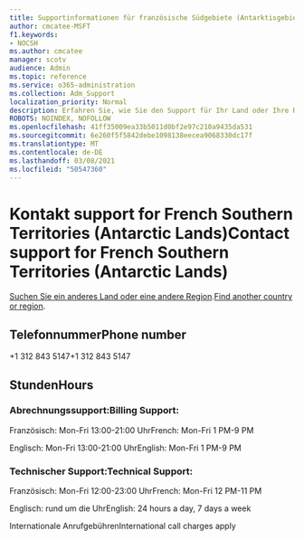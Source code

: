 ```yaml
---
title: Supportinformationen für französische Südgebiete (Antarktisgebiete)
author: cmcatee-MSFT
f1.keywords:
- NOCSH
ms.author: cmcatee
manager: scotv
audience: Admin
ms.topic: reference
ms.service: o365-administration
ms.collection: Adm_Support
localization_priority: Normal
description: Erfahren Sie, wie Sie den Support für Ihr Land oder Ihre Region kontaktieren.
ROBOTS: NOINDEX, NOFOLLOW
ms.openlocfilehash: 41ff35009ea33b5011d0bf2e97c210a9435da531
ms.sourcegitcommit: 6e260f5f5842debe1098138eecea9068330dc17f
ms.translationtype: MT
ms.contentlocale: de-DE
ms.lasthandoff: 03/08/2021
ms.locfileid: "50547360"
---
```

# <a name="contact-support-for-french-southern-territories-antarctic-lands"></a><span data-ttu-id="7b5d2-103">Kontakt support for French Southern Territories (Antarctic Lands)</span><span class="sxs-lookup"><span data-stu-id="7b5d2-103">Contact support for French Southern Territories (Antarctic Lands)</span></span>

<span data-ttu-id="7b5d2-104">[Suchen Sie ein anderes Land oder eine andere Region](../contact-support-for-business-products.md).</span><span class="sxs-lookup"><span data-stu-id="7b5d2-104">[Find another country or region](../contact-support-for-business-products.md).</span></span>

## <a name="phone-number"></a><span data-ttu-id="7b5d2-105">Telefonnummer</span><span class="sxs-lookup"><span data-stu-id="7b5d2-105">Phone number</span></span>
<span data-ttu-id="7b5d2-106">+1 312 843 5147</span><span class="sxs-lookup"><span data-stu-id="7b5d2-106">+1 312 843 5147</span></span>

## <a name="hours"></a><span data-ttu-id="7b5d2-107">Stunden</span><span class="sxs-lookup"><span data-stu-id="7b5d2-107">Hours</span></span>
### <a name="billing-support"></a><span data-ttu-id="7b5d2-108">Abrechnungssupport:</span><span class="sxs-lookup"><span data-stu-id="7b5d2-108">Billing Support:</span></span>

<span data-ttu-id="7b5d2-109">Französisch: Mon-Fri 13:00-21:00 Uhr</span><span class="sxs-lookup"><span data-stu-id="7b5d2-109">French: Mon-Fri 1 PM-9 PM</span></span>

<span data-ttu-id="7b5d2-110">Englisch: Mon-Fri 13:00-21:00 Uhr</span><span class="sxs-lookup"><span data-stu-id="7b5d2-110">English: Mon-Fri 1 PM-9 PM</span></span>

### <a name="technical-support"></a><span data-ttu-id="7b5d2-111">Technischer Support:</span><span class="sxs-lookup"><span data-stu-id="7b5d2-111">Technical Support:</span></span>

<span data-ttu-id="7b5d2-112">Französisch: Mon-Fri 12:00-23:00 Uhr</span><span class="sxs-lookup"><span data-stu-id="7b5d2-112">French: Mon-Fri 12 PM-11 PM</span></span>

<span data-ttu-id="7b5d2-113">Englisch: rund um die Uhr</span><span class="sxs-lookup"><span data-stu-id="7b5d2-113">English: 24 hours a day, 7 days a week</span></span>

<span data-ttu-id="7b5d2-114">Internationale Anrufgebühren</span><span class="sxs-lookup"><span data-stu-id="7b5d2-114">International call charges apply</span></span>
